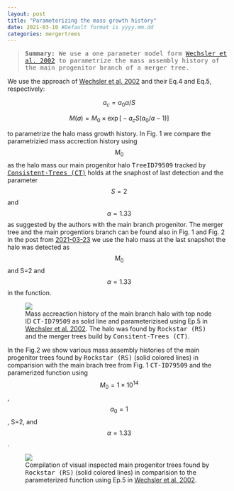 ```yaml
---
layout: post
title: "Parameterizing the mass growth history"
date: 2021-03-10 #Default format is yyyy.mm.dd
categories: mergertrees
---
```


<blockquote><tt><b>Summary:</b> We use a one parameter model form <a href="https://ui.adsabs.harvard.edu/abs/2002ApJ...568...52W/abstract">Wechsler et al. 2002</a> to parametrize the mass assembly history of the main progenitor branch of a merger tree. </tt></blockquote>

We use the approach of <a href="https://ui.adsabs.harvard.edu/abs/2002ApJ...568...52W/abstract">Wechsler et al. 2002</a> and their Eq.4 and Eq.5, respectively:

$$ a_c= a_0 \alpha/S $$

$$ M(a) = M_0 \times \exp  \Big[ -a_c S \big(a_0/a - 1\big)  \Big] $$

to parametrize the halo mass growth history. In Fig. 1 we compare the parametrizied mass accrection history using $$M_0$$ as the halo mass our main progenitor halo <tt>TreeID79509</tt> tracked by <a href="https://ui.adsabs.harvard.edu/abs/2012ascl.soft10011B/abstract"><tt>Consistent-Trees (CT)</tt></a> holds at the snaphost of last detection and the parameter $$S=2$$ and $$\alpha=1.33$$ as suggested by the authors with the main branch progenitor. The merger tree and the main progentiors branch can be found also in Fig. 1 and Fig. 2 in the post from <a href="https://dstoppacher.github.io/A-testrun-on-merger-trees-4/">2021-03-23</a> we use the halo mass at the last snapshot the halo was detected as $$M_0$$ and S=2 and $$\alpha=1.33$$in the function.

<figure>
  <img src="{{ site.baseurl }}/plots/2021-03-10_test.png">
  <figcaption>Mass accreaction history of the main branch halo with top node ID <tt>CT-ID79509</tt> as solid line and parameterizised using Ep.5 in <a href="https://ui.adsabs.harvard.edu/abs/2002ApJ...568...52W/abstract">Wechsler et al. 2002</a>. The halo was found by <tt>Rockstar (RS)</tt> and the merger trees build by <tt>Consitent-Trees (CT)</tt>.
  </figcaption>
</figure>

In the Fig.2 we show various mass assembly histories of the main progenitor trees found by <tt>Rockstar (RS)</tt> (solid colored lines) in comparision with the main brach tree from Fig. 1 <tt>CT-ID79509</tt> and the paramerized function using $$M_0=1 \times 10^{14}$$, $$a_0=1$$, S=2, and $$\alpha=1.33$$.

<figure>
  <img src="{{ site.baseurl }}/plots/2021-03-10_test2.png">
  <figcaption>Compilation of visual inspected main progenitor trees found by <tt>Rockstar (RS)</tt> (solid colored lines) in comparision to the parameterized function using Ep.5 in <a href="https://ui.adsabs.harvard.edu/abs/2002ApJ...568...52W/abstract">Wechsler et al. 2002</a>.
  </figcaption>
</figure>
